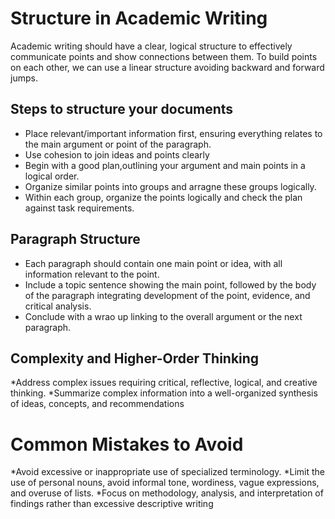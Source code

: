 # Structure in Academic Writing 
Academic writing should have a clear, logical structure to effectively communicate points and show connections between them.
To build points on each other, we can use a linear structure avoiding backward and forward jumps.

## Steps to structure your documents
* Place relevant/important information first, ensuring everything relates to the main argument or point of the paragraph.
* Use cohesion to join ideas and points clearly
* Begin with a good plan,outlining your argument and main points in a logical order.
* Organize similar points into groups and arragne these groups logically.
* Within each group, organize the points logically and check the plan against task requirements​​.

## Paragraph Structure 
* Each paragraph should contain one main point or idea, with all information relevant to the point.
* Include a topic sentence showing the main point, followed by the body of the paragraph integrating development of the point, evidence, and critical analysis.
* Conclude with a wrao up linking to the overall argument or the next paragraph.

## Complexity and Higher-Order Thinking
*Address complex issues requiring critical, reflective, logical, and creative thinking.
*Summarize complex information into a well-organized synthesis of ideas, concepts, and recommendations​

# Common Mistakes to Avoid 
*Avoid excessive or inappropriate use of specialized terminology.
*Limit the use of personal nouns, avoid informal tone, wordiness, vague expressions, and overuse of lists.
*Focus on methodology, analysis, and interpretation of findings rather than excessive descriptive writing
